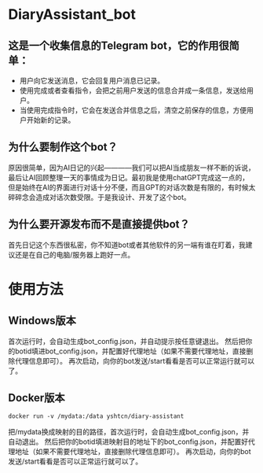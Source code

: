 # DiaryAssistant_bot

## 这是一个收集信息的Telegram bot，它的作用很简单：

- 用户向它发送消息，它会回复用户消息已记录。
- 使用完成或者查看指令，会把之前用户发送的信息合并成一条信息，发送给用户。
- 当使用完成指令时，它会在发送合并信息之后，清空之前保存的信息，方便用户开始新的记录。

## 为什么要制作这个bot？

原因很简单，因为AI日记的兴起————我们可以把AI当成朋友一样不断的诉说，最后让AI回顾整理一天的事情成为日记。最初我是使用chatGPT完成这一点的，但是始终在AI的界面进行对话十分不便，而且GPT的对话次数是有限的，有时候太碎碎念会造成对话次数受限。于是我设计、开发了这个bot。

## 为什么要开源发布而不是直接提供bot？

首先日记这个东西很私密，你不知道bot或者其他软件的另一端有谁在盯着，我建议还是在自己的电脑/服务器上跑好一点。

# 使用方法

## Windows版本

首次运行时，会自动生成bot_config.json，并自动提示按任意键退出。
然后把你的botid填进bot_config.json，并配置好代理地址（如果不需要代理地址，直接删除代理信息即可）。
再次启动，向你的bot发送/start看看是否可以正常运行就可以了。

## Docker版本

```docker run -v /mydata:/data yshtcn/diary-assistant```

把/mydata换成映射的目的路径，首次运行时，会自动生成bot_config.json，并自动退出。
然后把你的botid填进映射目的地址下的bot_config.json，并配置好代理地址（如果不需要代理地址，直接删除代理信息即可）。
再次启动，向你的bot发送/start看看是否可以正常运行就可以了。
